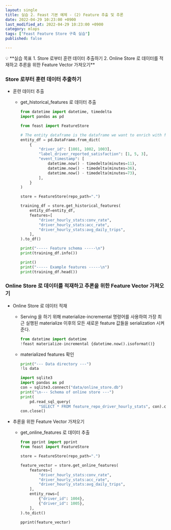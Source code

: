 ```yaml
---
layout: single
title: 실습 2. Feast 기본 예제 - (2) Feature 추출 및 추론
date: 2022-04-29 10:23:00 +0900
last_modified_at: 2022-04-29 10:23:00 +0900
category: mlops
tags: ["Feast Feature Store 구축 실습"]
published: false

---
```


<aside>
💡 **실습 목표
1. Store 로부터 훈련 데이터 추출하기
2. Online Store 로 데이터를 적재하고 추론을 위한 Feature Vector 가져오기**

</aside>

### **Store 로부터 훈련 데이터 추출하기**

- 훈련 데이터 추출
    - get_historical_features 로 데이터 추출
        
        ```python
        from datetime import datetime, timedelta
        import pandas as pd
        
        from feast import FeatureStore
        
        # The entity dataframe is the dataframe we want to enrich with feature values
        entity_df = pd.DataFrame.from_dict(
            {
                "driver_id": [1001, 1002, 1003],
                "label_driver_reported_satisfaction": [1, 5, 3], 
                "event_timestamp": [
                    datetime.now() - timedelta(minutes=11),
                    datetime.now() - timedelta(minutes=36),
                    datetime.now() - timedelta(minutes=73),
                ],
            }
        )
        
        store = FeatureStore(repo_path=".")
        
        training_df = store.get_historical_features(
            entity_df=entity_df,
            features=[
                "driver_hourly_stats:conv_rate",
                "driver_hourly_stats:acc_rate",
                "driver_hourly_stats:avg_daily_trips",
            ],
        ).to_df()
        
        print("----- Feature schema -----\n")
        print(training_df.info())
        
        print()
        print("----- Example features -----\n")
        print(training_df.head())
        ```
        

### **Online Store 로 데이터를 적재하고 추론을 위한 Feature Vector 가져오기**

- Online Store 로 데이터 적재
    - Serving 을 하기 위해 materialize-incremental 명령어를 사용하여 가장 최근 실행된 materialize 이후의 모든 새로운 feature 값들을 serialization 시켜 준다.
        
        ```python
        from datetime import datetime
        !feast materialize-incremental {datetime.now().isoformat()}
        ```
        
    - materialized features 확인
        
        ```python
        print("--- Data directory ---")
        !ls data
        
        import sqlite3
        import pandas as pd
        con = sqlite3.connect("data/online_store.db")
        print("\n--- Schema of online store ---")
        print(
            pd.read_sql_query(
                "SELECT * FROM feature_repo_driver_hourly_stats", con).columns.tolist())
        con.close()
        ```
        
- 추론을 위한 Feature Vector 가져오기
    - get_online_features 로 데이터 추출
        
        ```python
        from pprint import pprint
        from feast import FeatureStore
        
        store = FeatureStore(repo_path=".")
        
        feature_vector = store.get_online_features(
            features=[
                "driver_hourly_stats:conv_rate",
                "driver_hourly_stats:acc_rate",
                "driver_hourly_stats:avg_daily_trips",
            ],
            entity_rows=[
                {"driver_id": 1004},
                {"driver_id": 1005},
            ],
        ).to_dict()
        
        pprint(feature_vector)
        ```